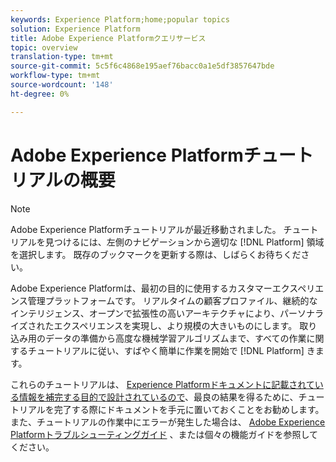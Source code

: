 ```yaml
---
keywords: Experience Platform;home;popular topics
solution: Experience Platform
title: Adobe Experience Platformクエリサービス
topic: overview
translation-type: tm+mt
source-git-commit: 5c5f6c4868e195aef76bacc0a1e5df3857647bde
workflow-type: tm+mt
source-wordcount: '148'
ht-degree: 0%

---
```



# Adobe Experience Platformチュートリアルの概要

>[!NOTE]
>Adobe Experience Platformチュートリアルが最近移動されました。 チュートリアルを見つけるには、左側のナビゲーションから適切な [!DNL Platform] 領域を選択します。 既存のブックマークを更新する際は、しばらくお待ちください。

Adobe Experience Platformは、最初の目的に使用するカスタマーエクスペリエンス管理プラットフォームです。 リアルタイムの顧客プロファイル、継続的なインテリジェンス、オープンで拡張性の高いアーキテクチャにより、パーソナライズされたエクスペリエンスを実現し、より規模の大きいものにします。 取り込み用のデータの準備から高度な機械学習アルゴリズムまで、すべての作業に関するチュートリアルに従い、すばやく簡単に作業を開始で [!DNL Platform] きます。

これらのチュートリアルは、 [Experience Platformドキュメントに記載されている情報を補完する目的で設計されているので](../landing/documentation/overview.md)、最良の結果を得るために、チュートリアルを完了する際にドキュメントを手元に置いておくことをお勧めします。 また、チュートリアルの作業中にエラーが発生した場合は、 [Adobe Experience Platformトラブルシューティングガイド](../landing/troubleshooting.md) 、または個々の機能ガイドを参照してください。